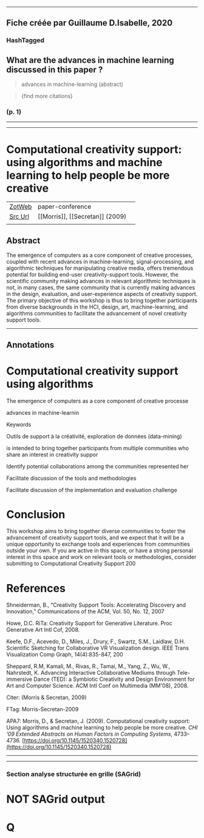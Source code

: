 
----
Fiche créée par Guillaume D.Isabelle, 2020 
---- 

### HashTagged 






## What are the advances in machine learning discussed in this paper ?


>advances in machine-learning (abstract)

>{find more citations}




### (p. 1) 






----

----



# Computational creativity support: using algorithms and machine learning to help people be more creative



|       |       |       |
|  ---  |  ---  |  ---  |
|   [ZotWeb](http://zotero.org/users/180474/items/F5NUM3JH)    | paper-conference      |       |
|   [Src Url](http://doi.org/10.1145/1520340.1520728)    |  [[Morris]], [[Secretan]] (2009)     |       |
|       |       |       |


## Abstract

The emergence of computers as a core component of creative processes, coupled with recent advances in machine-learning, signal-processing, and algorithmic techniques for manipulating creative media, offers tremendous potential for building end-user creativity-support tools. However, the scientific community making advances in relevant algorithmic techniques is not, in many cases, the same community that is currently making advances in the design, evaluation, and user-experience aspects of creativity support. The primary objective of this workshop is thus to bring together participants from diverse backgrounds in the HCI, design, art, machine-learning, and algorithms communities to facilitate the advancement of novel creativity support tools.

----

## Annotations

Computational creativity support using algorithms
=================================================



The emergence of computers as a core component of creative processe



advances in machine-learnin



Keywords

Outils de support à la créativité, exploration de données (data-mining)



is intended to bring together participants from multiple communities who share an interest in creativity suppor



Identify potential collaborations among the communities represented her



Facilitate discussion of the tools and methodologies



Facilitate discussion of the implementation and evaluation challenge



Conclusion
==========



This workshop aims to bring together diverse communities to foster the advancement of creativity support tools, and we expect that it will be a unique opportunity to exchange tools and experiences from communities outside your own. If you are active in this space, or have a strong personal interest in this space and work on relevant tools or methodologies, consider submitting to Computational Creativity Support 200



References
==========



Shneiderman, B., “Creativity Support Tools: Accelerating Discovery and Innovation,” Communications of the ACM, Vol. 50, No. 12, 2007



Howe, D.C. RiTa: Creativity Support for Generative Literature. Proc Generative Art Intl Cof, 2008.



Keefe, D.F., Acevedo, D., Miles, J., Drury, F., Swartz, S.M., Laidlaw, D.H. Scientific Sketching for Collaborative VR Visualization design. IEEE Trans Visualization Comp Graph, 14(4):835-847, 200



Sheppard, R.M, Kamali, M., Rivas, R., Tamai, M., Yang, Z., Wu, W., Nahrstedt, K. Advancing Interactive Collaborative Mediums through Tele- immersive Dance (TED): a Symbiotic Creativity and Design Environment for Art and Computer Science. ACM Intl Conf on Multimedia (MM'08), 2008.



  

Citer: (Morris & Secretan, 2009)

FTag: Morris-Secretan-2009

APA7: Morris, D., & Secretan, J. (2009). Computational creativity support: Using algorithms and machine learning to help people be more creative. _CHI ’09 Extended Abstracts on Human Factors in Computing Systems_, 4733–4736. [https://doi.org/10.1145/1520340.1520728](https://doi.org/10.1145/1520340.1520728)






----

----



### Section analyse structurée en grille (SAGrid)


# NOT SAGrid output

# Q


